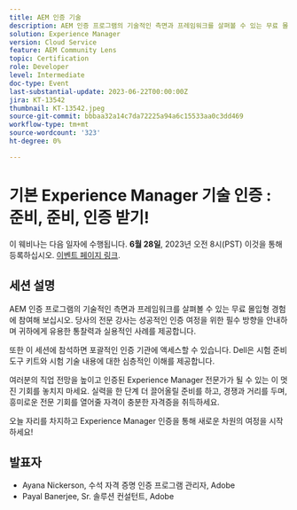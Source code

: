 ```yaml
---
title: AEM 인증 기술
description: AEM 인증 프로그램의 기술적인 측면과 프레임워크를 살펴볼 수 있는 무료 몰입형 경험에 참여해 보십시오. 당사의 전문 강사는 성공적인 인증 여정을 위한 필수 방향을 안내하며, 귀하에게 유용한 통찰력과 실용적인 사례를 제공합니다.또한 이 세션에 참석하면 포괄적인 인증 기관에 액세스할 수 있습니다. Dell은 시험 준비 도구 세트와 시험의 기술 내용에 대한 심층적인 이해를 제공해 드립니다.귀하의 경력을 향상시키고 공인 Experience Manager 전문가가 될 수 있는 이 멋진 기회를 놓치지 마십시오. 실력을 한 단계 더 끌어올릴 준비를 하고, 경쟁과 거리를 두고, 흥미로운 전문 기회의 문을 열 자격이 충분한 자격증을 취득하세요.오늘 자리를 차지하고 Experience Manager 자격증을 통해 새로운 차원의 여정을 시작하세요!
solution: Experience Manager
version: Cloud Service
feature: AEM Community Lens
topic: Certification
role: Developer
level: Intermediate
doc-type: Event
last-substantial-update: 2023-06-22T00:00:00Z
jira: KT-13542
thumbnail: KT-13542.jpeg
source-git-commit: bbbaa32a14c7da72225a94a6c15533aa0c3dd469
workflow-type: tm+mt
source-wordcount: '323'
ht-degree: 0%

---
```



# 기본 Experience Manager 기술 인증 : 준비, 준비, 인증 받기!

이 웨비나는 다음 일자에 수행됩니다. **6월 28일**, 2023년 오전 8시(PST) 이것을 통해 등록하십시오. [이벤트 페이지 링크](https://adobe.ly/3Ni6XeL).

## 세션 설명

AEM 인증 프로그램의 기술적인 측면과 프레임워크를 살펴볼 수 있는 무료 몰입형 경험에 참여해 보십시오. 당사의 전문 강사는 성공적인 인증 여정을 위한 필수 방향을 안내하며 귀하에게 유용한 통찰력과 실용적인 사례를 제공합니다.

또한 이 세션에 참석하면 포괄적인 인증 기관에 액세스할 수 있습니다. Dell은 시험 준비 도구 키트와 시험 기술 내용에 대한 심층적인 이해를 제공합니다.

여러분의 직업 전망을 높이고 인증된 Experience Manager 전문가가 될 수 있는 이 멋진 기회를 놓치지 마세요. 실력을 한 단계 더 끌어올릴 준비를 하고, 경쟁과 거리를 두며, 흥미로운 전문 기회를 열어줄 자격이 충분한 자격증을 취득하세요.

오늘 자리를 차지하고 Experience Manager 인증을 통해 새로운 차원의 여정을 시작하세요!

## 발표자

* Ayana Nickerson, 수석 자격 증명 인증 프로그램 관리자, Adobe
* Payal Banerjee, Sr. 솔루션 컨설턴트, Adobe
